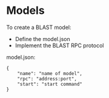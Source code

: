 # Models
To create a BLAST model:
- Define the model.json
- Implement the BLAST RPC protocol

model.json:
```
{
    "name": "name of model",
    "rpc": "address:port",
    "start": "start command"
}
```
